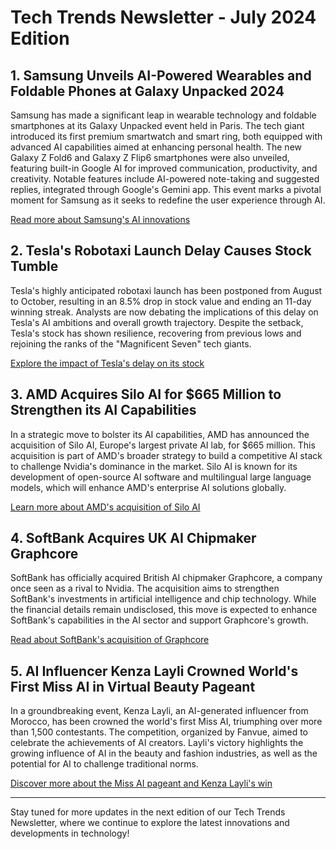 # Tech Trends Newsletter - July 2024 Edition

## 1. Samsung Unveils AI-Powered Wearables and Foldable Phones at Galaxy Unpacked 2024
Samsung has made a significant leap in wearable technology and foldable smartphones at its Galaxy Unpacked event held in Paris. The tech giant introduced its first premium smartwatch and smart ring, both equipped with advanced AI capabilities aimed at enhancing personal health. The new Galaxy Z Fold6 and Galaxy Z Flip6 smartphones were also unveiled, featuring built-in Google AI for improved communication, productivity, and creativity. Notable features include AI-powered note-taking and suggested replies, integrated through Google's Gemini app. This event marks a pivotal moment for Samsung as it seeks to redefine the user experience through AI.

[Read more about Samsung's AI innovations](https://www.msn.com/en-us/lifestyle/shopping/samsung-unveils-innovative-ai-enhanced-watch-and-ring-in-wearable-tech/ar-BB1pMzIQ)

## 2. Tesla's Robotaxi Launch Delay Causes Stock Tumble
Tesla's highly anticipated robotaxi launch has been postponed from August to October, resulting in an 8.5% drop in stock value and ending an 11-day winning streak. Analysts are now debating the implications of this delay on Tesla's AI ambitions and overall growth trajectory. Despite the setback, Tesla's stock has shown resilience, recovering from previous lows and rejoining the ranks of the "Magnificent Seven" tech giants.

[Explore the impact of Tesla's delay on its stock](https://www.msn.com/en-us/money/markets/tesla-tanks-on-robotaxi-delay/ar-BB1pP9BU)

## 3. AMD Acquires Silo AI for $665 Million to Strengthen its AI Capabilities
In a strategic move to bolster its AI capabilities, AMD has announced the acquisition of Silo AI, Europe's largest private AI lab, for $665 million. This acquisition is part of AMD's broader strategy to build a competitive AI stack to challenge Nvidia's dominance in the market. Silo AI is known for its development of open-source AI software and multilingual large language models, which will enhance AMD's enterprise AI solutions globally.

[Learn more about AMD's acquisition of Silo AI](https://www.newelectronics.co.uk/content/news/amd-to-acquire-silo-ai-europe-s-largest-private-ai-lab)

## 4. SoftBank Acquires UK AI Chipmaker Graphcore
SoftBank has officially acquired British AI chipmaker Graphcore, a company once seen as a rival to Nvidia. The acquisition aims to strengthen SoftBank's investments in artificial intelligence and chip technology. While the financial details remain undisclosed, this move is expected to enhance SoftBank's capabilities in the AI sector and support Graphcore's growth.

[Read about SoftBank's acquisition of Graphcore](https://www.yahoo.com/entertainment/softbank-acquires-uk-ai-chipmaker-230000925.html)

## 5. AI Influencer Kenza Layli Crowned World's First Miss AI in Virtual Beauty Pageant
In a groundbreaking event, Kenza Layli, an AI-generated influencer from Morocco, has been crowned the world's first Miss AI, triumphing over more than 1,500 contestants. The competition, organized by Fanvue, aimed to celebrate the achievements of AI creators. Layli's victory highlights the growing influence of AI in the beauty and fashion industries, as well as the potential for AI to challenge traditional norms.

[Discover more about the Miss AI pageant and Kenza Layli's win](https://www.businesstoday.in/latest/trends/story/ai-influencer-kenza-layli-crowned-worlds-first-miss-ai-in-virtual-beauty-pageant-436749-2024-07-11)

---

Stay tuned for more updates in the next edition of our Tech Trends Newsletter, where we continue to explore the latest innovations and developments in technology!